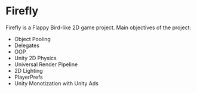 # Firefly
 
Firefly is a Flappy Bird-like 2D game project.
Main objectives of the project:
- Object Pooling
- Delegates
- OOP
- Unity 2D Physics
- Universal Render Pipeline
- 2D Lighting
- PlayerPrefs
- Unity Monotization with Unity Ads
